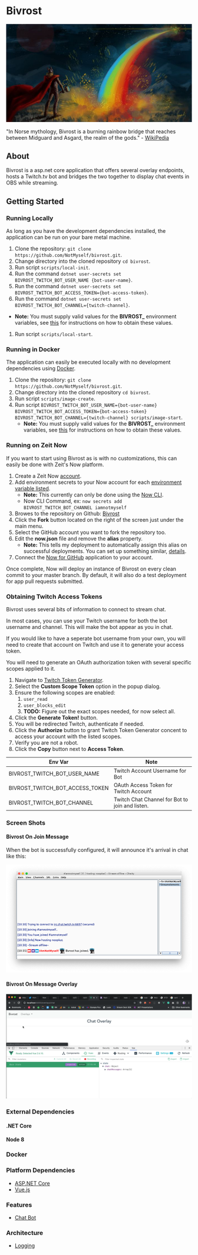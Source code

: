 # Bivrost

![Bivrost](/docs/images/bivrost-readme-header.jpg?raw=true "Bivrost")

"In Norse mythology, Bivrost is a burning rainbow bridge that reaches between Midguard and Asgard, the realm of the gods." - [WikiPedia](https://en.wikipedia.org/wiki/Bifr%C3%B6st)

## About

Bivrost is a asp.net core application that offers several overlay endpoints, hosts a Twitch.tv bot and bridges the two together to display chat events in OBS while streaming.

## Getting Started

### Running Locally

As long as you have the development dependencies installed, the application can be run on your bare metal machine.

1. Clone the repository: `git clone https://github.com/NotMyself/bivrost.git`.
1. Change directory into the cloned repository `cd bivrost`.
1. Run script `scripts/local-init`.
1. Run the command `dotnet user-secrets set BIVROST_TWITCH_BOT_USER_NAME {bot-user-name}`.
1. Run the command `dotnet user-secrets set BIVROST_TWITCH_BOT_ACCESS_TOKEN={bot-access-token}`.
1. Run the command `dotnet user-secrets set BIVROST_TWITCH_BOT_CHANNEL={twitch-channel}`.
  - **Note:** You must supply valid values for the **BIVROST_** environment variables, see [this](#obtaining-twitch-access-tokens) for instructions on how to obtain these values.
1. Run script `scripts/local-start`.

### Running in Docker

The application can easily be executed locally with no development dependencies using [Docker](https://www.docker.com/).

1. Clone the repository: `git clone https://github.com/NotMyself/bivrost.git`.
2. Change directory into the cloned repository `cd bivrost`.
3. Run script `scripts/image-create`.
4. Run script `BIVROST_TWITCH_BOT_USER_NAME={bot-user-name} BIVROST_TWITCH_BOT_ACCESS_TOKEN={bot-access-token} BIVROST_TWITCH_BOT_CHANNEL={twitch-channel} scripts/image-start`.
   - **Note:** You must supply valid values for the **BIVROST_** environment variables, see [this](#obtaining-twitch-access-tokens) for instructions on how to obtain these values.

### Running on Zeit Now

If you want to start using Bivrost as is with no customizations, this can easily be done with Zeit's Now platform.

1. Create a Zeit Now [account](https://zeit.co/signup).
2. Add environment secrets to your Now account for each [environment variable listed](#obtaining-twitch-access-tokens).
   - **Note:** This currently can only be done using the [Now CLI](https://zeit.co/download#now-cli).
   - Now CLI Command, ex: `now secrets add BIVROST_TWITCH_BOT_CHANNEL iamnotmyself`
3. Browes to the repository on Github: [Bivrost](https://github.com/NotMyself/bivrost)
4. Click the **Fork** button located on the right of the screen just under the main menu.
5. Select the GitHub account you want to fork the repository too.
6. Edit the **now.json** file and remove the **alias** property.
   - **Note:** This tells my deployment to automatically assign this alias on successful deployments. You can set up something similar, [details](https://zeit.co/docs/v2/domains-and-aliases/aliasing-a-deployment).
7. Connect the [Now for GitHub](https://zeit.co/github) application to your account.

Once complete, Now will deploy an instance of Bivrost on every clean commit to your master branch. By default, it will also do a test deployment for app pull requests submitted.

### Obtaining Twitch Access Tokens

Bivrost uses several bits of information to connect to stream chat.

In most cases, you can use your Twitch username for both the bot username and channel. This will make the bot appear as you in chat.

If you would like to have a seperate bot username from your own, you will need to create that account on Twitch and use it to generate your access token.

You will need to generate an OAuth authorization token with several specific scopes applied to it.

1. Navigate to [Twitch Token Generator](https://twitchtokengenerator.com).
2. Select the **Custom Scope Token** option in the popup dialog.
3. Ensure the following scopes are enabled:
   1. `user_read`
   2. `user_blocks_edit`
   3. **TODO:** Figure out the exact scopes needed, for now select all.
4. Click the **Generate Token!** button.
5. You will be redirected Twitch, authenticate if needed.
6. Click the **Authorize** button to grant Twitch Token Generator concent to access your account with the listed scopes.
7. Verify you are not a robot.
8. Click the **Copy** button next to **Access Token**.


| Env Var | Note |
|---|---|
| BIVROST_TWITCH_BOT_USER_NAME | Twitch Account Username for Bot |
| BIVROST_TWITCH_BOT_ACCESS_TOKEN | OAuth Access Token for Twitch Account |
| BIVROST_TWITCH_BOT_CHANNEL | Twitch Chat Channel for Bot to join and listen. |

### Screen Shots

#### Bivrost On Join Message

When the bot is successfully configured, it will announce it's arrival in chat like this:

![Bivrost On Join Message](/docs/images/bivrost-on-join-messsage.png?raw=true "Bivrost On Join Message")

#### Bivrost On Message Overlay

![Bivrost On Message Overlay](/docs/images/bivrost-on-message-overlay.gif?raw=true "Bivrost On Message Overlay")


### External Dependencies

#### .NET Core

#### Node 8

### Docker

### Platform Dependencies

- [ASP.NET Core](https://www.asp.net/mvc)
- [Vue.js](https://vuejs.org/)

### Features

- [Chat Bot](docs/mockups/chat-bot/readme.md)

### Architecture

- [Logging](docs/logging.md)

